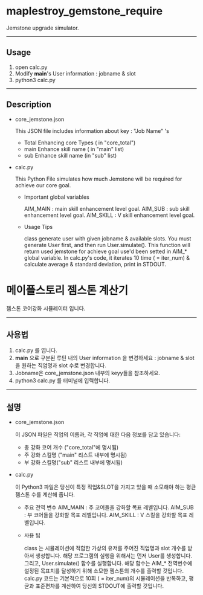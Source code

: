 # maplestroy_gemstone_require

Jemstone upgrade simulator.

------
Usage
------
1. open calc.py
2. Modify __main__'s User information : jobname & slot
3. python3 calc.py


----
Description
----

- core_jemstone.json
  
  This JSON file includes information about key : "Job Name" 's 
  - Total Enhancing core Types ( in "core_total")
  - main Enhance skill name ( in "main" list)
  - sub Enhance skill name (in "sub" list)


- calc.py

  This Python File simulates how much Jemstone will be required for achieve our core goal.
  
  - Important global variables
    
    AIM_MAIN : main skill enhancement level goal.
    AIM_SUB : sub skill enhancement level goal.
    AIM_SKILL : V skill enhancement level goal.

  - Usage Tips
    
    class <User> generate user with given jobname & available slots. You must generate User first, and then run User.simulate(). This function will return used jemstone for achieve goal use'd been setted in AIM_* global variable.
    In calc.py's code, it iterates 10 time ( = iter_num) & calculate average & standard deviation, print in STDOUT.
    

# 메이플스토리 젬스톤 계산기

젬스톤 코어강화 시뮬레이터 입니다.

------
사용법
------
1. calc.py 를 엽니다.
2. __main__ 으로 구분된 루틴 내의 User information 을 변경하세요 :  jobname & slot 을 원하는 직엄명과 slot 수로 변경합니다.
3. Jobname은 core_jemstone.json 내부의 keyy들을 참조하세요.
4. python3 calc.py 를 터미널에 입력합니다.


----
설명
----

- core_jemstone.json
  
  이 JSON 파일은 직업의 이름과, 각 직업에 대한 다음 정보를 담고 있습니다:
  - 총 강화 코어 개수 ("core_total"에 명시됨)
  - 주 강화 스킬명 ("main" 리스트 내부에 명시됨)
  - 부 강화 스킬명("sub" 리스트 내부에 명시됨)

- calc.py

  이 Python3 파일은 당신이 특정 직업&SLOT을 가지고 있을 때 소모해야 하는 평균 젬스톤 수를 계산해 줍니다.
  
  - 주요 전역 변수
    AIM_MAIN : 주 코어들을 강화할 목표 레벨입니다.
    AIM_SUB : 부 코어들을 강화할 목표 레벨입니다.
    AIM_SKILL : V 스킬을 강화할 목표 레벨입니다.

  - 사용 팁
    
    class <User> 는 시뮬레이션에 적합한 가상의 유저를 주어진 직업명과 slot 개수를 받아서 생성합니다. 해당 프로그램의 실행을 위해서는 먼저 User를 생성합니다. 그리고, User.simulate() 함수를 실행합니다. 해당 함수는 AIM_* 전역변수에 설정된
    목표치를 달성하기 위해 소모한 젬스톤의 개수를 출력할 것입니다.
    calc.py 코드는 기본적으로 10회 ( = iter_num)의 시뮬레이션을 반복하고, 평균과 표준편차를 계산하여 당신의 STDOUT에 출력할 것입니다.